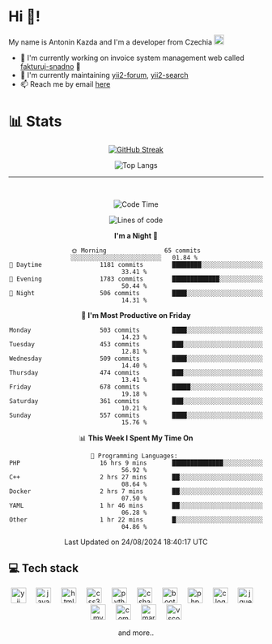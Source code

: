 # Hi 👋!
My name is Antonin Kazda and I'm a developer from Czechia <img src="https://openmoji.org/data/color/svg/1F1E8-1F1FF.svg" width="20px" alt="Czech flag">

- 🔨 I'm currently working on invoice system management web called [fakturuj-snadno](https://fakturuj-snadno.cz) 📑
- 🧰 I'm currently maintaining [yii2-forum](https://github.com/2rats/yii2-forum), [yii2-search](https://github.com/kazda01/yii2-search)
- 📫 Reach me by email [here](mailto:antoninkazda@seznam.cz)

# 📊 Stats

<div align="center">
  
  [![GitHub Streak](https://streak-stats.demolab.com/?user=kazda01&theme=dark)](https://git.io/streak-stats)
  
  ![Top Langs](https://github-readme-stats-seven-lime-78.vercel.app/api/top-langs/?username=kazda01&layout=compact&theme=dark&hide=Shell,Batchfile,Awk,HTML,Swig,c%2B%2B,Lua)
  
</div>

---

<br>

<div align="center">
  
<!--START_SECTION:waka-->
![Code Time](http://img.shields.io/badge/Code%20Time-488%20hrs%2036%20mins-blue)

![Lines of code](https://img.shields.io/badge/From%20Hello%20World%20I%27ve%20Written-1.4%20million%20lines%20of%20code-blue)

**I'm a Night 🦉** 

```text
🌞 Morning                65 commits          ░░░░░░░░░░░░░░░░░░░░░░░░░   01.84 % 
🌆 Daytime                1181 commits        ████████░░░░░░░░░░░░░░░░░   33.41 % 
🌃 Evening                1783 commits        █████████████░░░░░░░░░░░░   50.44 % 
🌙 Night                  506 commits         ████░░░░░░░░░░░░░░░░░░░░░   14.31 % 
```
📅 **I'm Most Productive on Friday** 

```text
Monday                   503 commits         ████░░░░░░░░░░░░░░░░░░░░░   14.23 % 
Tuesday                  453 commits         ███░░░░░░░░░░░░░░░░░░░░░░   12.81 % 
Wednesday                509 commits         ████░░░░░░░░░░░░░░░░░░░░░   14.40 % 
Thursday                 474 commits         ███░░░░░░░░░░░░░░░░░░░░░░   13.41 % 
Friday                   678 commits         █████░░░░░░░░░░░░░░░░░░░░   19.18 % 
Saturday                 361 commits         ███░░░░░░░░░░░░░░░░░░░░░░   10.21 % 
Sunday                   557 commits         ████░░░░░░░░░░░░░░░░░░░░░   15.76 % 
```


📊 **This Week I Spent My Time On** 

```text
💬 Programming Languages: 
PHP                      16 hrs 9 mins       ██████████████░░░░░░░░░░░   56.92 % 
C++                      2 hrs 27 mins       ██░░░░░░░░░░░░░░░░░░░░░░░   08.64 % 
Docker                   2 hrs 7 mins        ██░░░░░░░░░░░░░░░░░░░░░░░   07.50 % 
YAML                     1 hr 46 mins        ██░░░░░░░░░░░░░░░░░░░░░░░   06.28 % 
Other                    1 hr 22 mins        █░░░░░░░░░░░░░░░░░░░░░░░░   04.86 % 
```


 Last Updated on 24/08/2024 18:40:17 UTC
<!--END_SECTION:waka-->

</div>

## 💻 Tech stack
<div align="center">
  <img src="https://cdn.jsdelivr.net/gh/devicons/devicon/icons/yii/yii-original.svg" height="30" alt="yii logo"  />
  <img width="12" />
  <img src="https://cdn.jsdelivr.net/gh/devicons/devicon/icons/javascript/javascript-original.svg" height="30" alt="javascript logo"  />
  <img width="12" />
  <img src="https://cdn.jsdelivr.net/gh/devicons/devicon/icons/html5/html5-original.svg" height="30" alt="html5 logo"  />
  <img width="12" />
  <img src="https://cdn.jsdelivr.net/gh/devicons/devicon/icons/css3/css3-original.svg" height="30" alt="css3 logo"  />
  <img width="12" />
  <img src="https://cdn.jsdelivr.net/gh/devicons/devicon/icons/python/python-original.svg" height="30" alt="python logo"  />
  <img width="12" />
  <img src="https://cdn.jsdelivr.net/gh/devicons/devicon/icons/csharp/csharp-original.svg" height="30" alt="csharp logo"  />
  <img width="12" />
  <img src="https://cdn.jsdelivr.net/gh/devicons/devicon/icons/bootstrap/bootstrap-original.svg" height="30" alt="bootstrap logo"  />
  <img width="12" />
  <img src="https://cdn.jsdelivr.net/gh/devicons/devicon/icons/php/php-original.svg" height="30" alt="php logo"  />
  <img width="12" />
  <img src="https://cdn.jsdelivr.net/gh/devicons/devicon/icons/c/c-original.svg" height="30" alt="c logo"  />
  <img width="12" />
  <img src="https://cdn.jsdelivr.net/gh/devicons/devicon/icons/jquery/jquery-original.svg" height="30" alt="jquery logo"  />
  <img width="12" />
  <img src="https://cdn.jsdelivr.net/gh/devicons/devicon/icons/mysql/mysql-original.svg" height="30" alt="mysql logo"  />
  <img width="12" />
  <img src="https://cdn.jsdelivr.net/gh/devicons/devicon/icons/composer/composer-original.svg" height="30" alt="composer logo"  />
  <img width="12" />
  <img src="https://cdn.jsdelivr.net/gh/devicons/devicon/icons/markdown/markdown-original.svg" height="30" alt="markdown logo"  />
  <img width="12" />
  <img src="https://cdn.jsdelivr.net/gh/devicons/devicon/icons/vscode/vscode-original.svg" height="30" alt="vscode logo"  />

  and more..
  
</div>
